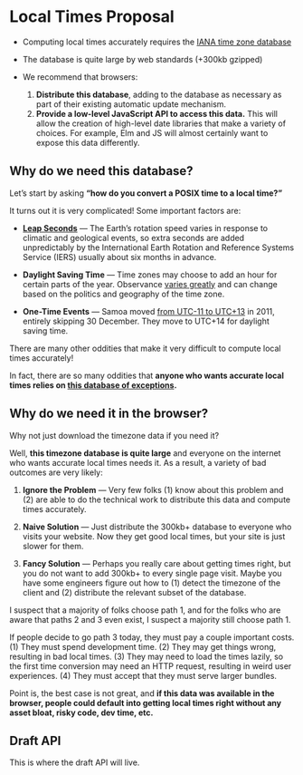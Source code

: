 # Local Times Proposal

  - Computing local times accurately requires the [IANA time zone database](https://en.wikipedia.org/wiki/Tz_database)
  - The database is quite large by web standards (+300kb gzipped)
  - We recommend that browsers:

  	  1. **Distribute this database**, adding to the database as necessary as part of their existing automatic update mechanism.
  	  2. **Provide a low-level JavaScript API to access this data.** This will allow the creation of high-level date libraries that make a variety of choices. For example, Elm and JS will almost certainly want to expose this data differently.


## Why do we need this database?

Let’s start by asking **“how do you convert a POSIX time to a local time?”**

It turns out it is very complicated! Some important factors are:

  - [**Leap Seconds**](https://en.wikipedia.org/wiki/Leap_second) &mdash; The Earth’s rotation speed varies in response to climatic and geological events, so extra seconds are added unpredictably by the International Earth Rotation and Reference Systems Service (IERS) usually about six months in advance.

  - **Daylight Saving Time** &mdash; Time zones may choose to add an hour for certain parts of the year. Observance [varies greatly](https://en.wikipedia.org/wiki/Daylight_saving_time_by_country) and can change based on the politics and geography of the time zone.

  - **One-Time Events** &mdash; Samoa moved [from UTC-11 to UTC+13](https://en.wikipedia.org/wiki/Time_in_Samoa) in 2011, entirely skipping 30 December. They move to UTC+14 for daylight saving time.

There are many other oddities that make it very difficult to compute local times accurately!

In fact, there are so many oddities that **anyone who wants accurate local times relies on [this database of exceptions](https://www.iana.org/time-zones).**


## Why do we need it in the browser?

Why not just download the timezone data if you need it?

Well, **this timezone database is quite large** and everyone on the internet who wants accurate local times needs it. As a result, a variety of bad outcomes are very likely:

  1. **Ignore the Problem** &mdash; Very few folks (1) know about this problem and (2) are able to do the technical work to distribute this data and compute times accurately.

  2. **Naive Solution** &mdash; Just distribute the 300kb+ database to everyone who visits your website. Now they get good local times, but your site is just slower for them.

  3. **Fancy Solution** &mdash; Perhaps you really care about getting times right, but you do not want to add 300kb+ to every single page visit. Maybe you have some engineers figure out how to (1) detect the timezone of the client and (2) distribute the relevant subset of the database.

I suspect that a majority of folks choose path 1, and for the folks who are aware that paths 2 and 3 even exist, I suspect a majority still choose path 1.

If people decide to go path 3 today, they must pay a couple important costs. (1) They must spend development time. (2) They may get things wrong, resulting in bad local times. (3) They may need to load the times lazily, so the first time conversion may need an HTTP request, resulting in weird user experiences. (4) They must accept that they must serve larger bundles.

Point is, the best case is not great, and **if this data was available in the browser, people could default into getting local times right without any asset bloat, risky code, dev time, etc.**


## Draft API

This is where the draft API will live.